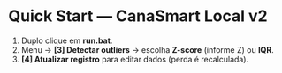 # Quick Start — CanaSmart Local v2

1) Duplo clique em **run.bat**.
2) Menu → **[3] Detectar outliers** → escolha **Z-score** (informe Z) ou **IQR**.
3) **[4] Atualizar registro** para editar dados (perda é recalculada).
